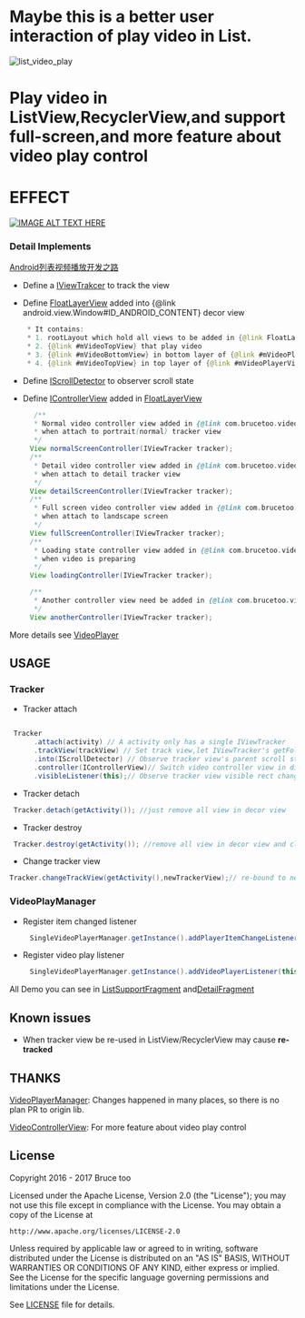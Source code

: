 # Maybe this is a better user interaction of play video in List.

 ![list_video_play](./scale.gif)

# Play video in ListView,RecyclerView,and support full-screen,and more feature about video play control

# EFFECT

[![IMAGE ALT TEXT HERE](https://img.youtube.com/vi/6-cE4g3wO5I/0.jpg)](https://www.youtube.com/watch?v=6-cE4g3wO5I)


### Detail Implements

[Android列表视频播放开发之路](http://www.jianshu.com/p/4db96418f32b)


 * Define a [IViewTrakcer](https://github.com/brucetoo/ListVideoPlay/blob/master/videoplayer/src/main/java/com/brucetoo/videoplayer/IViewTracker.java) to track the view

 * Define [FloatLayerView](https://github.com/brucetoo/ListVideoPlay/blob/master/videoplayer/src/main/java/com/brucetoo/videoplayer/FloatLayerView.java) added into {@link android.view.Window#ID_ANDROID_CONTENT} decor view

    ```java
     * It contains:
     * 1. rootLayout which hold all views to be added in {@link FloatLayerView},height must be WRAP_CONTENT
     * 2. {@link #mVideoTopView} that play video
     * 3. {@link #mVideoBottomView} in bottom layer of {@link #mVideoPlayerView}, which can be used to add some mask view...
     * 4. {@link #mVideoTopView} in top layer of {@link #mVideoPlayerView},which can add some video controller view...
    ```

 * Define [IScrollDetector](https://github.com/brucetoo/ListVideoPlay/blob/master/videoplayer/src/main/java/com/brucetoo/videoplayer/scrolldetector/IScrollDetector.java) to observer scroll state

 * Define [IControllerView](https://github.com/brucetoo/ListVideoPlay/blob/master/videoplayer/src/main/java/com/brucetoo/videoplayer/videomanage/controller/IControllerView.java) added in [FloatLayerView](!https://github.com/brucetoo/ListVideoPlay/blob/master/videoplayer/src/main/java/com/brucetoo/videoplayer/FloatLayerView.java)
  ```java
        /**
        * Normal video controller view added in {@link com.brucetoo.videoplayer.VideoTracker#mVideoTopView}
        * when attach to portrait(normal) tracker view
        */
       View normalScreenController(IViewTracker tracker);
       /**
        * Detail video controller view added in {@link com.brucetoo.videoplayer.VideoTracker#mVideoTopView}
        * when attach to detail tracker view
        */
       View detailScreenController(IViewTracker tracker);
       /**
        * Full screen video controller view added in {@link com.brucetoo.videoplayer.VideoTracker#mVideoTopView}
        * when attach to landscape screen
        */
       View fullScreenController(IViewTracker tracker);
       /**
        * Loading state controller view added in {@link com.brucetoo.videoplayer.VideoTracker#mVideoTopView}
        * when video is preparing
        */
       View loadingController(IViewTracker tracker);

       /**
        * Another controller view need be added in {@link com.brucetoo.videoplayer.VideoTracker#mVideoTopView}
        */
       View anotherController(IViewTracker tracker);

  ```

More details see [VideoPlayer](https://github.com/brucetoo/ListVideoPlay/tree/master/videoplayer/src/main/java/com/brucetoo/videoplayer)

## USAGE

### Tracker

   * Tracker attach

   ```java

    Tracker
         .attach(activity) // A activity only has a single IViewTracker
         .trackView(trackView) // Set track view,let IViewTracker's getFollowerView() can observe it scroll change
         .into(IScrollDetector) // Observe tracker view's parent scroll state change, see demo in ListScrollDetector
         .controller(IControllerView)// Switch video controller view in different scene,see demo in DefaultControllerView
         .visibleListener(this);// Observe tracker view visible rect changed in screen.
   ```


   * Tracker detach

   ```java
    Tracker.detach(getActivity()); //just remove all view in decor view
   ```

   * Tracker destroy

   ```java
    Tracker.destroy(getActivity()); //remove all view in decor view and clear all instanses
   ```

   * Change tracker view

   ```java
   Tracker.changeTrackView(getActivity(),newTrackerView);// re-bound to new tracker view
   ```

### VideoPlayManager

   * Register item changed listener

   ```java
        SingleVideoPlayerManager.getInstance().addPlayerItemChangeListener(this);
   ```

   * Register video play listener

   ```java
        SingleVideoPlayerManager.getInstance().addVideoPlayerListener(this);
   ```

All Demo you can see in [ListSupportFragment](https://github.com/brucetoo/ListVideoPlay/blob/master/app/src/main/java/com/brucetoo/listvideoplay/demo/ListSupportFragment.java) and[DetailFragment](https://github.com/brucetoo/ListVideoPlay/blob/master/app/src/main/java/com/brucetoo/listvideoplay/demo/DetailFragment.java)

## Known issues

   * When tracker view be re-used in ListView/RecyclerView may cause **re-tracked**

## THANKS

[VideoPlayerManager](https://github.com/danylovolokh/VideoPlayerManager): Changes happened in many places,
so there is no plan PR to origin lib.

[VideoControllerView](https://github.com/brucetoo/VideoControllerView): For more feature about video play control

## License

Copyright 2016 - 2017 Bruce too

Licensed under the Apache License, Version 2.0 (the "License");
you may not use this file except in compliance with the License.
You may obtain a copy of the License at

    http://www.apache.org/licenses/LICENSE-2.0

Unless required by applicable law or agreed to in writing, software
distributed under the License is distributed on an "AS IS" BASIS,
WITHOUT WARRANTIES OR CONDITIONS OF ANY KIND, either express or implied.
See the License for the specific language governing permissions and
limitations under the License.

See [LICENSE](LICENSE) file for details.
